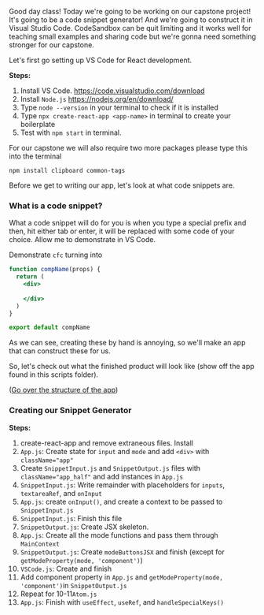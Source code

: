 Good day class! Today we're going to be working on our capstone project! It's going to be a code snippet generator! And we're going to construct it in Visual Studio Code. CodeSandbox can be quit limiting and it works well for teaching small examples and sharing code but we're gonna need something stronger for our capstone. 

Let's first go setting up VS Code for React development.

**Steps:**

1. Install VS Code. https://code.visualstudio.com/download
2. Install `Node.js` https://nodejs.org/en/download/
3. Type `node --version` in your terminal to check if it is installed
4. Type `npx create-react-app <app-name>` in terminal to create your boilerplate
5. Test with `npm start` in terminal.

For our capstone we will also require two more packages please type this into the terminal

```shell
npm install clipboard common-tags
```

Before we get to writing our app, let's look at what code snippets are.

### What is a code snippet?

What a code snippet will do for you is when you type a special prefix and then, hit either tab or enter, it will be replaced with some code of your choice. Allow me to demonstrate in VS Code. 

Demonstrate `cfc` turning into

```jsx
function compName(props) {
  return (
    <div>
      
    </div>
  )
}

export default compName
```

As we can see, creating these by hand is annoying, so we'll make an app that can construct these for us.

So, let's check out what the finished product will look like (show off the app found in this scripts folder).

([Go over the structure of the app](https://docs.google.com/presentation/d/1OYkOPRzi_jwwtAfNcGqEw1-Fde_IIPbSOZgIzfkR81c/edit?usp=sharing))

### Creating our Snippet Generator

**Steps:**

1. create-react-app and remove extraneous files. Install 
2. `App.js`: Create state for `input` and `mode` and add `<div>` with `className="app"`
3. Create `SnippetInput.js` and `SnippetOutput.js` files with `className="app_half"` and add instances in `App.js`
4. `SnippetInput.js`: Write remainder with placeholders for `inputs`, `textareaRef`, and `onInput`
5. `App.js`: create `onInput()`, and create a context to be passed to `SnippetInput.js`
6. `SnippetInput.js`: Finish this file
7. `SnippetOutput.js`: Create JSX skeleton.
8. `App.js`: Create all the mode functions and pass them through `MainContext`
9. `SnippetOutput.js`: Create `modeButtonsJSX` and finish (except for `getModeProperty(mode, 'component')`)
10. `VSCode.js`: Create and finish
11. Add component property in `App.js` and `getModeProperty(mode, 'component')`in `SnippetOutput.js`
12. Repeat for 10-11`Atom.js`
13. `App.js`: Finish with `useEffect`, `useRef`, and `handleSpecialKeys()`
